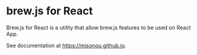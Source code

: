 # brew.js for React

Brew.js for React is a utility that allow brew.js features to be used on React App.

See documentation at https://misonou.github.io.
